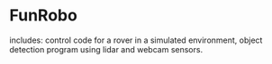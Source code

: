 # FunRobo
includes: control code for a rover in a simulated environment, object detection program using lidar and webcam sensors. 
